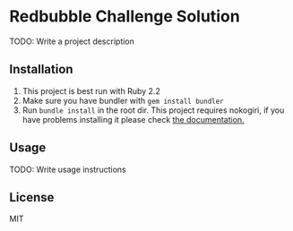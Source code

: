 # Redbubble Challenge Solution

TODO: Write a project description

## Installation

1. This project is best run with Ruby 2.2
2. Make sure you have bundler with `gem install bundler`
3. Run `bundle install` in the root dir. This project requires nokogiri, if you have problems installing it please check [the documentation.](http://www.nokogiri.org/tutorials/installing_nokogiri.html)

## Usage

TODO: Write usage instructions

## License

MIT
